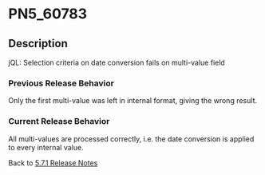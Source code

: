 # PN5_60783

<PageHeader />

## Description

jQL: Selection criteria on date conversion fails on multi-value field

### Previous Release Behavior

Only the first multi-value was left in internal format, giving the wrong result.

### Current Release Behavior

All multi-values are processed correctly, i.e. the date conversion is applied to every internal value.

Back to [5.7.1 Release Notes](./../jbase-5.7.1-release-notes/README.md)

<PageFooter />
